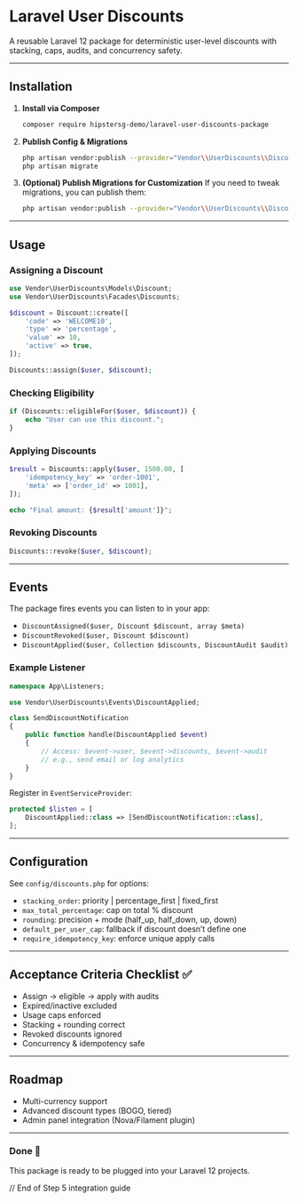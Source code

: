 # Laravel User Discounts

A reusable Laravel 12 package for deterministic user-level discounts with stacking, caps, audits, and concurrency safety.

---
## Installation

1. **Install via Composer**
   ```bash
   composer require hipstersg-demo/laravel-user-discounts-package
   ```

2. **Publish Config & Migrations**
   ```bash
   php artisan vendor:publish --provider="Vendor\\UserDiscounts\\DiscountServiceProvider" --tag=config
   php artisan migrate
   ```

3. **(Optional) Publish Migrations for Customization**
   If you need to tweak migrations, you can publish them:
   ```bash
   php artisan vendor:publish --provider="Vendor\\UserDiscounts\\DiscountServiceProvider" --tag=migrations
   ```

---
## Usage

### Assigning a Discount
```php
use Vendor\UserDiscounts\Models\Discount;
use Vendor\UserDiscounts\Facades\Discounts;

$discount = Discount::create([
    'code' => 'WELCOME10',
    'type' => 'percentage',
    'value' => 10,
    'active' => true,
]);

Discounts::assign($user, $discount);
```

### Checking Eligibility
```php
if (Discounts::eligibleFor($user, $discount)) {
    echo "User can use this discount.";
}
```

### Applying Discounts
```php
$result = Discounts::apply($user, 1500.00, [
    'idempotency_key' => 'order-1001',
    'meta' => ['order_id' => 1001],
]);

echo "Final amount: {$result['amount']}";
```

### Revoking Discounts
```php
Discounts::revoke($user, $discount);
```

---
## Events

The package fires events you can listen to in your app:

- `DiscountAssigned($user, Discount $discount, array $meta)`
- `DiscountRevoked($user, Discount $discount)`
- `DiscountApplied($user, Collection $discounts, DiscountAudit $audit)`

### Example Listener
```php
namespace App\Listeners;

use Vendor\UserDiscounts\Events\DiscountApplied;

class SendDiscountNotification
{
    public function handle(DiscountApplied $event)
    {
        // Access: $event->user, $event->discounts, $event->audit
        // e.g., send email or log analytics
    }
}
```

Register in `EventServiceProvider`:
```php
protected $listen = [
    DiscountApplied::class => [SendDiscountNotification::class],
];
```

---
## Configuration

See `config/discounts.php` for options:
- `stacking_order`: priority | percentage_first | fixed_first
- `max_total_percentage`: cap on total % discount
- `rounding`: precision + mode (half_up, half_down, up, down)
- `default_per_user_cap`: fallback if discount doesn’t define one
- `require_idempotency_key`: enforce unique apply calls

---
## Acceptance Criteria Checklist ✅
- Assign → eligible → apply with audits
- Expired/inactive excluded
- Usage caps enforced
- Stacking + rounding correct
- Revoked discounts ignored
- Concurrency & idempotency safe

---
## Roadmap
- Multi-currency support
- Advanced discount types (BOGO, tiered)
- Admin panel integration (Nova/Filament plugin)

---
### Done 🎉
This package is ready to be plugged into your Laravel 12 projects.

// End of Step 5 integration guide
